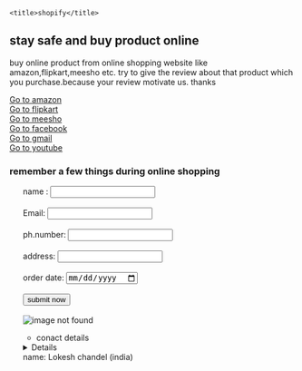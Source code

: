 <!DOCTYPE html>
<html lang="en">
<head>
    <meta charset="UTF-8">
    <meta http-equiv="X-UA-Compatible" content="IE=edge">
    <meta name="viewport" content="width=device-width, initial-scale=1.0">
     <meta name="discription" content="this is discription">

    <title>shopify</title>

</head> 
<body>
  <h2>stay safe and buy product online</h2>
  <p>buy online product from online shopping website like amazon,flipkart,meesho etc.
    try to give the review about that product which you purchase.because your review motivate us.
    thanks <br>
  </p>
  <a href="http://www.amazon.com"target="_blank">Go to amazon</a><br>
  <a href="http://www.gooogle.com"target="_blank">Go to flipkart</a><br>
  <a href="http://www.meesho.com"target="_blank">Go to meesho</a><br>
  <a href="http://www.facebook.com"target="_blank">Go to facebook</a><br>
  <a href="http://www.Gmail.com"target="_blank">Go to gmail</a><br>
  <a href="http://www.youtube.com"target="_blank">Go to youtube</a><br>
   
  <h3>remember a few things during online shopping</h3>
  <ol><form action="backend.php"></form>
    <div>   name :        <input type="text" value=""> </div><br>
     <div>  Email:        <input type="email" name="myemail" id="">             </div> <br>
    <div> ph.number: <input type="number" name="myphonenumber" id="">      </div><br>
    <div>   address: <input type="text" value="">             </div><br>
     <div> order date:   <input type="date" name="" id="">            </div><br>
     <div> <input type="submit" value="submit now">             </div><br>
 
  <img src="https://images.unsplash.com/photo-1549558549-415fe4c37b60?ixlib=rb-1.2.1&ixid=MnwxMjA3fDB8MHxwaG90by1wYWdlfHx8fGVufDB8fHx8&auto=format&fit=crop&w=2019&q=80" alt="image not found">
   
  <ul>
    <li>conact details</li>
  </ul>
  <details> Email: loekshchandel282@gmail.com <br></details>
            name:  Lokesh chandel (india) <b
             professional web developer.
</body>

</html>
